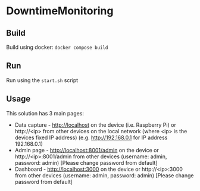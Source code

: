 # DowntimeMonitoring
## Build
Build using docker: `docker compose build`
## Run
Run using the `start.sh` script
## Usage
This solution has 3 main pages:
- Data capture - [http://localhost](http://localhost) on the device (i.e. Raspberry Pi) or http://\<ip\> from other devices on the local network (where \<ip\> is the devices fixed IP address) (e.g. http://192.168.0.1 for IP address 192.168.0.1)
- Admin page - [http://localhost:8001/admin](http://localhost:8001/admin) on the device or http://\<ip\>:8001/admin from other devices (username: admin, password: admin) [Please change password from default]
- Dashboard - [http://localhost:3000](http://localhost:3000) on the device or http://\<ip\>:3000 from other devices (username: admin, password: admin) [Please change password from default]
